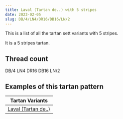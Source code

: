 ```yaml
---
title: Laval (Tartan de..) with 5 stripes
date: 2023-02-05
slug: DB/4/LN4/DR16/DB16/LN/2
---
```

This is a list of all the tartan sett variants with 5 stripes.

It is a 5 stripes tartan.


## Thread count
DB/4 LN4 DR16 DB16 LN/2

## Examples of this tartan pattern

| Tartan Variants |
|---------------|
| [Laval (Tartan de..)](/variants/db/4/ln4/dr16/db16/ln/2-db000050-dr600030-lne0e0e0)||
